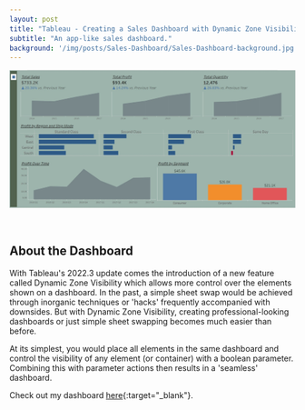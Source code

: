 ```yaml
---
layout: post
title: "Tableau - Creating a Sales Dashboard with Dynamic Zone Visibility"
subtitle: "An app-like sales dashboard."
background: '/img/posts/Sales-Dashboard/Sales-Dashboard-background.jpg'
---
```


<p align="center">
  <img width="800" src="/img/posts/Sales-Dashboard/Sales-Dashboard.jpg">  
</p>

<br>

## About the Dashboard

With Tableau's 2022.3 update comes the introduction of a new feature called Dynamic Zone Visibility which allows more control over the elements shown on a dashboard. In the past, a simple sheet swap would be achieved through inorganic techniques or 'hacks' frequently accompanied with downsides. But with Dynamic Zone Visibility, creating professional-looking dashboards or just simple sheet swapping becomes much easier than before.

At its simplest, you would place all elements in the same dashboard and control the visibility of any element (or container) with a boolean parameter. Combining this with parameter actions then results in a 'seamless' dashboard.

Check out my dashboard [here](https://public.tableau.com/app/profile/ziming.lin/viz/DynamicZoneVisibility-SalesDashboard/Dashboard){:target="_blank"}.
